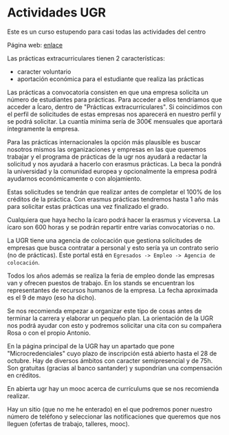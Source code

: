 # Actividades UGR

Este es un curso estupendo para casi todas las actividades del centro

Página web: [enlace](https://empleo.ugr.es/)

Las prácticas extracurriculares tienen 2 características:
- caracter voluntario
- aportación económica para el estudiante que realiza las prácticas

Las prácticas a convocatoria consisten en que una empresa solicita un número de estudiantes para prácticas. Para acceder a ellos tendríamos que acceder a Ícaro, dentro de "Prácticas extracurriculares". Si coincidimos con el perfil de solicitudes de estas empresas nos aparecerá en nuestro perfil y se podrá solicitar. La cuantía mínima sería de 300€ mensuales que aportará íntegramente la empresa.

Para las prácticas internacionales la opción más plausible es buscar nosotros mismos las organizaciones y empresas en las que queremos trabajar y el programa de prácticas de la ugr nos ayudará a redactar la solicitud y nos ayudará a hacerlo con erasmus prácticas. La beca la pondrá la universidad y la comunidad europea y opcionalmente la empresa podrá ayudarnos económicamente o con alojamiento. 

Estas solicitudes se tendrán que realizar antes de completar el 100% de los créditos de la práctica. Con erasmus prácticas tendremos hasta 1 año más para solicitar estas prácticas una vez finalizado el grado. 

Cualquiera que haya hecho la ícaro podrá hacer la erasmus y viceversa. La ícaro son 600 horas y se podrán repartir entre varias convocatorias o no. 

La UGR tiene una agencia de colocación que gestiona solicitudes de empresas que busca contratar a personal y esto sería ya un contrato serio (no de prácticas). Este portal está en `Egresados -> Empleo -> Agencia de colocación`.

Todos los años además se realiza la feria de empleo donde las empresas van y ofrecen puestos de trabajo. En los stands se encuentran los representantes de recursos humanos de la empresa. La fecha aproximada es el 9 de mayo (eso ha dicho). 

Se nos recomienda empezar a organizar este tipo de cosas antes de terminar la carrera y elaborar un pequeño plan. La orientación de la UGR nos podrá ayudar con esto y podremos solicitar una cita con su compañera Rosa o con el propio Antonio. 

En la página principal de la UGR hay un apartado que pone "Microcredenciales" cuyo plazo de inscripción está abierto hasta el 28 de octubre. Hay de diversos ámbitos con caracter semipresencial y de 75h. Son gratuitas (gracias al banco santander) y supondrían una compensación en créditos.

En abierta ugr hay un mooc acerca de currículums que se nos recomienda realizar.

Hay un sitio (que no me he enterado) en el que podremos poner nuestro número de teléfono y seleccionar las notificaciones que queremos que nos lleguen (ofertas de trabajo, talleres, mooc).

